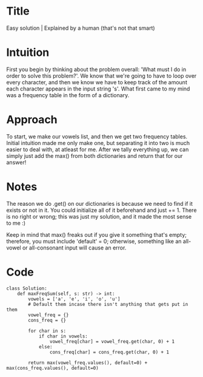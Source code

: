  <!-- Link:  -->

# Title
Easy solution | Explained by a human (that's not that smart)

# Intuition

First you begin by thinking about the problem overall: 'What must I do in order to solve this problem?'. We know that we're going to have to loop over every character, and then we know we have to keep track of the amount each character appears in the input string 's'. What first came to my mind was a frequency table in the form of a dictionary.

# Approach

To start, we make our vowels list, and then we get two frequency tables. Initial intuition made me only make one, but separating it into two is much easier to deal with, at atleast for me. After we tally everything up, we can simply just add the max() from both dictionaries and return that for our answer!

# Notes

The reason we do .get() on our dictionaries is because we need to find if it exists or not in it. You could initialize all of it beforehand and just += 1. There is no right or wrong; this was just my solution, and it made the most sense to me :)

Keep in mind that max() freaks out if you give it something that's empty; therefore, you must include 'default' = 0; otherwise, something like an all-vowel or all-consonant input will cause an error.

# Code

```python3 []
class Solution:
    def maxFreqSum(self, s: str) -> int:
        vowels = ['a', 'e', 'i', 'o', 'u']
        # Default them incase there isn't anything that gets put in them
        vowel_freq = {}
        cons_freq = {}

        for char in s:
            if char in vowels:
                vowel_freq[char] = vowel_freq.get(char, 0) + 1
            else:
                cons_freq[char] = cons_freq.get(char, 0) + 1
        
        return max(vowel_freq.values(), default=0) + max(cons_freq.values(), default=0)
```